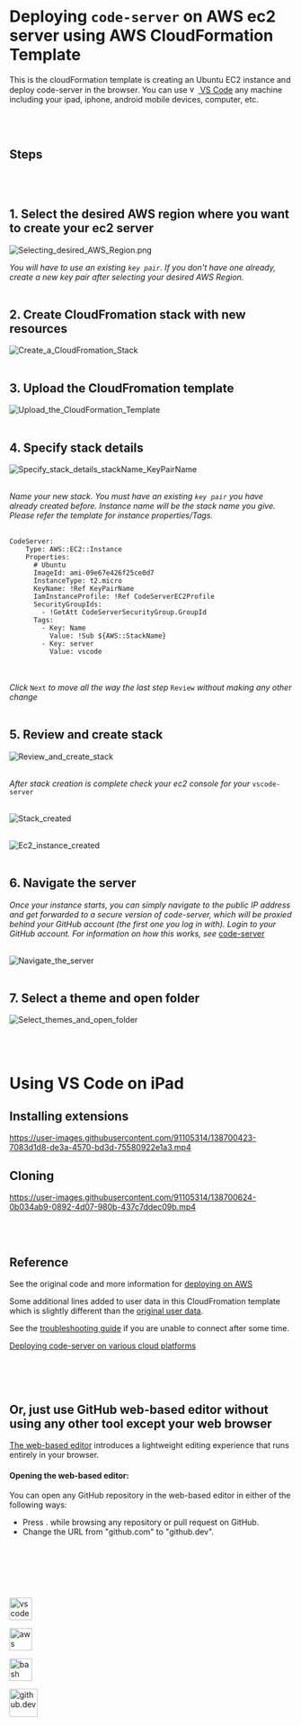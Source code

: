 # Deploying `code-server` on AWS ec2 server using AWS CloudFormation Template

This is the cloudFormation template is creating an Ubuntu EC2 instance and deploy code-server in the browser. You can use <a align="left"> </a> <a href="https://code.visualstudio.com/" target="_blank"> <img src="https://www.vectorlogo.zone/logos/visualstudio_code/visualstudio_code-icon.svg" alt="vscode" width="15" height="15"/> </a>   [VS Code](https://code.visualstudio.com) any machine including your ipad, iphone, android mobile devices, computer, etc.

<br></br>

## Steps

<br></br>

## 1. Select the desired AWS region where you want to create your ec2 server

![Selecting_desired_AWS_Region.png](img/Selecting_desired_AWS_Region.png?raw=true)


_You will have to use an existing `key pair`. If you don't have one already, create a new key pair after selecting your desired AWS Region._
<br></br>

## 2. Create CloudFromation stack with new resources

![Create_a_CloudFromation_Stack](img/Create_a_CloudFromation_Stack.png?raw=true)
<br></br>

## 3. Upload the CloudFromation template

![Upload_the_CloudFormation_Template](img/Upload_the_CloudFormation_Template.png?raw=true)
<br></br>

## 4. Specify stack details
![Specify_stack_details_stackName_KeyPairName](img/Specify_stack_details_stackName_KeyPairName.png?raw=true)
<br></br>

_Name your new stack. You must have an existing `key pair` you have already created before. 
Instance name will be the stack name you give. Please refer the template for instance properties/Tags._
<br></br>

```
CodeServer:
    Type: AWS::EC2::Instance
    Properties:
      # Ubuntu
      ImageId: ami-09e67e426f25ce0d7
      InstanceType: t2.micro
      KeyName: !Ref KeyPairName
      IamInstanceProfile: !Ref CodeServerEC2Profile
      SecurityGroupIds:
        - !GetAtt CodeServerSecurityGroup.GroupId
      Tags:
        - Key: Name
          Value: !Sub ${AWS::StackName}
        - Key: server
          Value: vscode
```

<br></br>
_Click_ `Next` _to move all the way the last step_ `Review` _without making any other change_ 
<br></br>


## 5. Review and create stack

![Review_and_create_stack](img/Review_and_create_stack.png?raw=true)
<br></br>

_After stack creation is complete check your ec2 console for your_ `vscode-server`
<br></br>

![Stack_created](img/Stack_created.png?raw=true)
<br></br>

![Ec2_instance_created](img/Ec2_instance_created.png?raw=true)
<br></br>


## 6. Navigate the server

_Once your instance starts, you can simply navigate to the public IP address and get forwarded to a secure version of code-server, which will be proxied behind your GitHub account (the first one you log in with). Login to your GitHub account. For information on how this works, see_ [code-server](https://github.com/cdr/code-server#cloud-program-%EF%B8%8F)
<br></br>

![Navigate_the_server](img/Navigate_the_server.png?raw=true)
<br></br>

## 7. Select a theme and open folder

![Select_themes_and_open_folder](img/Select_themes_and_open_folder.png?raw=true)

<br></br>

# Using VS Code on iPad

## Installing extensions
https://user-images.githubusercontent.com/91105314/138700423-7083d1d8-de3a-4570-bd3d-75580922e1a3.mp4

## Cloning
https://user-images.githubusercontent.com/91105314/138700624-0b034ab9-0892-4d07-980b-437c7ddec09b.mp4





<br></br>

## Reference

See the original code and more information for [deploying on AWS](https://github.com/cdr/deploy-code-server/blob/main/guides/aws-ec2.md)

Some additional lines added to user data in this CloudFromation template which is slightly different than the [original user data](https://github.com/cdr/deploy-code-server/blob/main/deploy-vm/launch-code-server.sh).

See the [troubleshooting guide](../deploy-vm#troubleshooting) if you are unable to connect after some time.

[Deploying code-server on various cloud platforms](https://github.com/cdr/deploy-code-server)
##

<br></br>

## Or, just use GitHub web-based editor without using any other tool except your web browser

[The web-based editor](https://docs.github.com/en/codespaces/the-githubdev-web-based-editor) introduces a lightweight editing experience that runs entirely in your browser.

#### Opening the web-based editor:

You can open any GitHub repository in the web-based editor in either of the following ways:

- Press . while browsing any repository or pull request on GitHub.
- Change the URL from "github.com" to "github.dev".


<br></br>

## 
<br>

<a align="left"> </a> <a href="https://code.visualstudio.com/" target="_blank"> <img src="https://www.vectorlogo.zone/logos/visualstudio_code/visualstudio_code-icon.svg" alt="vscode" width="40" height="40"/> </a> 

<a href="https://aws.amazon.com/cloudformation/" target="_blank"> <img src="https://www.vectorlogo.zone/logos/amazon_cloudformation/amazon_cloudformation-icon.svg" alt="aws" width="40" height="40"/> </a> 

<a href="https://www.gnu.org/software/bash/" target="_blank"> <img src="https://www.vectorlogo.zone/logos/gnu_bash/gnu_bash-icon.svg" alt="bash" width="40" height="40"/></a> 

<a href="https://docs.github.com/en/codespaces/the-githubdev-web-based-editor" target="_blank"> <img src="https://www.vectorlogo.zone/logos/github/github-icon.svg" alt="github.dev" width="50" height="50"/> </a> 
